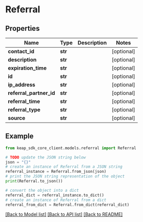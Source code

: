 # Referral


## Properties

Name | Type | Description | Notes
------------ | ------------- | ------------- | -------------
**contact_id** | **str** |  | [optional] 
**description** | **str** |  | [optional] 
**expiration_time** | **str** |  | [optional] 
**id** | **str** |  | [optional] 
**ip_address** | **str** |  | [optional] 
**referral_partner_id** | **str** |  | [optional] 
**referral_time** | **str** |  | [optional] 
**referral_type** | **str** |  | [optional] 
**source** | **str** |  | [optional] 

## Example

```python
from keap_sdk_core_client.models.referral import Referral

# TODO update the JSON string below
json = "{}"
# create an instance of Referral from a JSON string
referral_instance = Referral.from_json(json)
# print the JSON string representation of the object
print(Referral.to_json())

# convert the object into a dict
referral_dict = referral_instance.to_dict()
# create an instance of Referral from a dict
referral_from_dict = Referral.from_dict(referral_dict)
```
[[Back to Model list]](../README.md#documentation-for-models) [[Back to API list]](../README.md#documentation-for-api-endpoints) [[Back to README]](../README.md)


